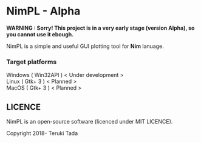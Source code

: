 # NimPL - Alpha
**WARNING : Sorry! This project is in a very early stage (version Alpha), so you cannot use it ebough.**

NimPL is a simple and useful GUI plotting tool for **Nim** lanuage.

### Target platforms
Windows ( Win32API ) < Under development ><br>
Linux ( Gtk+ 3 ) < Planned ><br>
MacOS ( Gtk+ 3 ) < Planned ><br>

## LICENCE
NimPL is an open-source software (licenced under MIT LICENCE).

Copyright 2018- Teruki Tada
